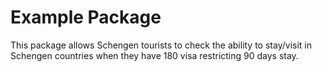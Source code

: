 # Example Package

This package allows Schengen tourists to check the ability to stay/visit in Schengen countries when they have 180 visa restricting 90 days stay.